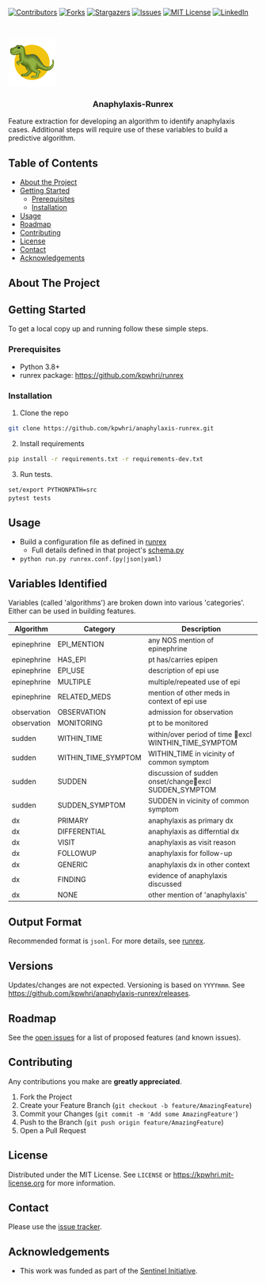 





<!-- PROJECT SHIELDS -->
<!--
*** I'm using markdown "reference style" links for readability.
*** Reference links are enclosed in brackets [ ] instead of parentheses ( ).
*** See the bottom of this document for the declaration of the reference variables
*** for contributors-url, forks-url, etc. This is an optional, concise syntax you may use.
*** https://www.markdownguide.org/basic-syntax/#reference-style-links
-->
[![Contributors][contributors-shield]][contributors-url]
[![Forks][forks-shield]][forks-url]
[![Stargazers][stars-shield]][stars-url]
[![Issues][issues-shield]][issues-url]
[![MIT License][license-shield]][license-url]
[![LinkedIn][linkedin-shield]][linkedin-url]



<!-- PROJECT LOGO -->
<br />
<div>
  <p>
    <a href="https://github.com/kpwhri/anaphylaxis-runrex">
      <img src="images/logo.png" alt="Logo">
    </a>
  </p>

  <h3 align="center">Anaphylaxis-Runrex</h3>

  <p>
    Feature extraction for developing an algorithm to identify anaphylaxis cases.
    Additional steps will require use of these variables to build a predictive algorithm.
  </p>
</div>


<!-- TABLE OF CONTENTS -->
## Table of Contents

* [About the Project](#about-the-project)
* [Getting Started](#getting-started)
  * [Prerequisites](#prerequisites)
  * [Installation](#installation)
* [Usage](#usage)
* [Roadmap](#roadmap)
* [Contributing](#contributing)
* [License](#license)
* [Contact](#contact)
* [Acknowledgements](#acknowledgements)



<!-- ABOUT THE PROJECT -->
## About The Project

<!-- [![Product Name Screen Shot][product-screenshot]](https://example.com) -->


<!-- GETTING STARTED -->
## Getting Started

To get a local copy up and running follow these simple steps.

### Prerequisites

* Python 3.8+
* runrex package: https://github.com/kpwhri/runrex

### Installation
 
1. Clone the repo
```sh
git clone https://github.com/kpwhri/anaphylaxis-runrex.git
```
2. Install requirements
```sh
pip install -r requirements.txt -r requirements-dev.txt
```
3. Run tests.
```sh
set/export PYTHONPATH=src
pytest tests
```


<!-- USAGE EXAMPLES -->
## Usage

* Build a configuration file as defined in [runrex](https://github.com/kpwhri/runrex)
    - Full details defined in that project's [schema.py](https://github.com/kpwhri/runrex/blob/master/src/runrex/schema.py)
* `python run.py runrex.conf.(py|json|yaml)`


## Variables Identified

Variables (called 'algorithms') are broken down into various 'categories'. Either can be used in building features.

|Algorithm|Category|Description|
|---|---|---|
|epinephrine|EPI_MENTION|any NOS mention of epinephrine|
|epinephrine|HAS_EPI|pt has/carries epipen|
|epinephrine|EPI_USE|description of epi use|
|epinephrine|MULTIPLE|multiple/repeated use of epi|
|epinephrine|RELATED_MEDS|mention of other meds in context of epi use|
|observation|OBSERVATION|admission for observation|
|observation|MONITORING|pt to be monitored|
|sudden|WITHIN_TIME|within/over period of time excl WINTHIN_TIME_SYMPTOM|
|sudden|WITHIN_TIME_SYMPTOM|WITHIN_TIME in vicinity of common symptom|
|sudden|SUDDEN|discussion of sudden onset/changeexcl SUDDEN_SYMPTOM|
|sudden|SUDDEN_SYMPTOM|SUDDEN in vicinity of common symptom|
|dx|PRIMARY|anaphylaxis as primary dx|
|dx|DIFFERENTIAL|anaphylaxis as differntial dx|
|dx|VISIT|anaphylaxis as visit reason|
|dx|FOLLOWUP|anaphylaxis for follow-up|
|dx|GENERIC|anaphylaxis dx in other context|
|dx|FINDING|evidence of anaphylaxis discussed|
|dx|NONE|other mention of 'anaphylaxis'|


## Output Format

Recommended format is `jsonl`. For more details, see [runrex](https://github.com/kpwhri/runrex).


## Versions

<!-- Uses [SEMVER](https://semver.org/). -->

Updates/changes are not expected. Versioning is based on `YYYYmmm`. See https://github.com/kpwhri/anaphylaxis-runrex/releases.

<!-- ROADMAP -->
## Roadmap

See the [open issues](https://github.com/kpwhri/anaphylaxis-runrex/issues) for a list of proposed features (and known issues).



<!-- CONTRIBUTING -->
## Contributing

Any contributions you make are **greatly appreciated**.

1. Fork the Project
2. Create your Feature Branch (`git checkout -b feature/AmazingFeature`)
3. Commit your Changes (`git commit -m 'Add some AmazingFeature'`)
4. Push to the Branch (`git push origin feature/AmazingFeature`)
5. Open a Pull Request


<!-- LICENSE -->
## License

Distributed under the MIT License. See `LICENSE` or https://kpwhri.mit-license.org for more information.



<!-- CONTACT -->
## Contact

Please use the [issue tracker](https://github.com/kpwhri/anaphylaxis-runrex/issues). 


<!-- ACKNOWLEDGEMENTS -->
## Acknowledgements

* This work was funded as part of the [Sentinel Initiative](https://www.fda.gov/safety/fdas-sentinel-initiative).





<!-- MARKDOWN LINKS & IMAGES -->
<!-- https://www.markdownguide.org/basic-syntax/#reference-style-links -->
[contributors-shield]: https://img.shields.io/github/contributors/kpwhri/anaphylaxis-runrex.svg?style=flat-square
[contributors-url]: https://github.com/kpwhri/anaphylaxis-runrex/graphs/contributors
[forks-shield]: https://img.shields.io/github/forks/kpwhri/anaphylaxis-runrex.svg?style=flat-square
[forks-url]: https://github.com/kpwhri/anaphylaxis-runrex/network/members
[stars-shield]: https://img.shields.io/github/stars/kpwhri/anaphylaxis-runrex.svg?style=flat-square
[stars-url]: https://github.com/kpwhri/anaphylaxis-runrex/stargazers
[issues-shield]: https://img.shields.io/github/issues/kpwhri/anaphylaxis-runrex.svg?style=flat-square
[issues-url]: https://github.com/kpwhri/anaphylaxis-runrex/issues
[license-shield]: https://img.shields.io/github/license/kpwhri/anaphylaxis-runrex.svg?style=flat-square
[license-url]: https://kpwhri.mit-license.org/
[linkedin-shield]: https://img.shields.io/badge/-LinkedIn-black.svg?style=flat-square&logo=linkedin&colorB=555
[linkedin-url]: https://www.linkedin.com/company/kaiserpermanentewashingtonresearch
<!-- [product-screenshot]: images/screenshot.png -->
